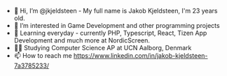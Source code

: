 - 👋 Hi, I’m @jkjeldsteen - My full name is Jakob Kjeldsteen, I'm 23 years old.
- 👀 I’m interested in Game Development and other programming projects
- 🌱 Learning everyday - currently PHP, Typescript, React, Tizen App Development and much more at NordicScreen.
- 🧑‍🏫 Studying Computer Science AP at UCN Aalborg, Denmark
- 📫 How to reach me https://www.linkedin.com/in/jakob-kjeldsteen-7a3785233/

<!---
jkjeldsteen/jkjeldsteen is a ✨ special ✨ repository because its `README.md` (this file) appears on your GitHub profile.
You can click the Preview link to take a look at your changes.
--->
